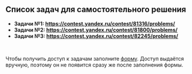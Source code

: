 ## Список задач для самостоятельного решения

- **Задачи №1: https://contest.yandex.ru/contest/81316/problems/**
- **Задачи №2: https://contest.yandex.ru/contest/81800/problems/**
- **Задачи №3: https://contest.yandex.ru/contest/82245/problems/**

<br>

Чтобы получить доступ к задачам заполните [форму](https://forms.yandex.ru/u/68be49c2505690b92add5298). Доступ выдаётся вручную, поэтому он не появится сразу же после заполнения формы.

